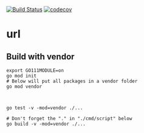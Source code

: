 


[![Build Status](https://travis-ci.org/mchirico/url.svg?branch=master)](https://travis-ci.org/mchirico/url)
[![codecov](https://codecov.io/gh/mchirico/url/branch/master/graph/badge.svg)](https://codecov.io/gh/mchirico/url)
# url

## Build with vendor
```
export GO111MODULE=on
go mod init
# Below will put all packages in a vendor folder
go mod vendor



go test -v -mod=vendor ./...

# Don't forget the "." in "./cmd/script" below
go build -v -mod=vendor ./...
```

